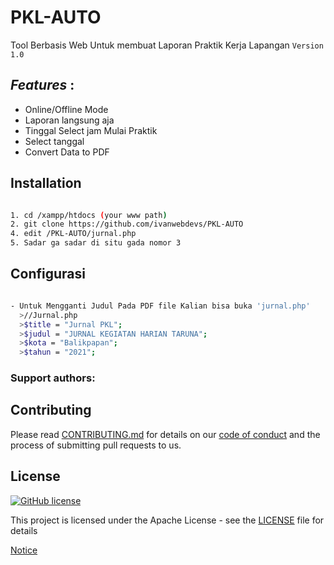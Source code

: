# PKL-AUTO
Tool Berbasis Web Untuk membuat Laporan Praktik Kerja Lapangan
`Version 1.0`


## _*Features*_ : 
- Online/Offline Mode
- Laporan langsung aja
- Tinggal Select jam Mulai Praktik
- Select tanggal
- Convert Data to PDF


## Installation


```sh

1. cd /xampp/htdocs (your www path)
2. git clone https://github.com/ivanwebdevs/PKL-AUTO
4. edit /PKL-AUTO/jurnal.php
5. Sadar ga sadar di situ gada nomor 3


```

## Configurasi


```sh

- Untuk Mengganti Judul Pada PDF file Kalian bisa buka 'jurnal.php'
  >//Jurnal.php
  >$title = "Jurnal PKL";
  >$judul = "JURNAL KEGIATAN HARIAN TARUNA";
  >$kota = "Balikpapan";
  >$tahun = "2021";


```


### **Support authors**:




## Contributing

Please read [CONTRIBUTING.md](CONTRIBUTING.md) for details on our [code of conduct](CODE_OF_CONDUCT.md) and the process of submitting pull requests to us.

## License 
[![GitHub license](https://img.shields.io/github/license/0x0is1/saycheese-antidote)](https://github.com/ivanwebdevs/VanFunction/blob/main/LICENSE)

This project is licensed under the Apache License - see the [LICENSE](LICENSE) file for details


<a href="NOTICE.md">Notice</a>

